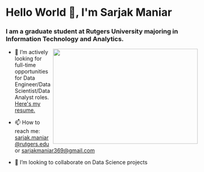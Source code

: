 # Hello World 👋, I'm Sarjak Maniar

### I am a graduate student at Rutgers University majoring in Information Technology and Analytics. 

<img align="right" width="380" height="250" src="https://user-images.githubusercontent.com/56110199/220014646-a1a14738-6782-42c3-8c60-e4a62c478ec4.gif">

- 🔭 I’m actively looking for full-time opportunities for Data Engineer/Data Scientist/Data Analyst roles. 
[Here's my resume.](https://github.com/Sarjak369/Sarjak369/files/13432015/Sarjak_Maniar_Resume_Latest.pdf)


- 📫 How to reach me: sarjak.maniar@rutgers.edu or sarjakmaniar369@gmail.com
- 👯 I’m looking to collaborate on Data Science projects

